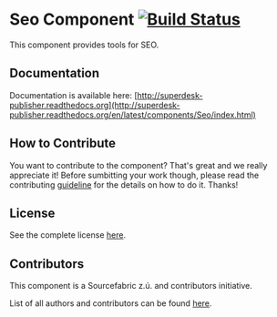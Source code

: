 Seo Component [![Build Status](https://travis-ci.org/SuperdeskWebPublisher/seo.svg?branch=master)](https://travis-ci.org/SuperdeskWebPublisher/seo)
==============

This component provides tools for SEO.

Documentation
-------------

Documentation is available here: [http://superdesk-publisher.readthedocs.org](http://superdesk-publisher.readthedocs.org/en/latest/components/Seo/index.html)

How to Contribute
-------------

You want to contribute to the component? That's great and we really appreciate it! Before sumbitting your work though, please read the contributing [guideline](http://superdesk-publisher.readthedocs.org/en/latest/contributing/index.html) for the details on how to do it. Thanks!

License
-----------

See the complete license [here](LICENSE.md).

Contributors
-------

This component is a Sourcefabric z.ú. and contributors initiative.

List of all authors and contributors can be found [here](AUTHORS.md).
